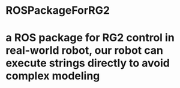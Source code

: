 # ROSPackageForRG2
# a ROS package for RG2 control in real-world robot, our robot can execute strings directly to avoid complex modeling
